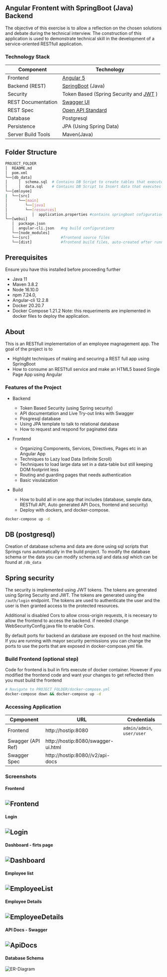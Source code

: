## Angular Frontent with SpringBoot (Java) Backend
The objective of this exercise is to allow a reflection on the chosen solutions and debate during the technical interview. The construction of this application is used to demonstrate technical skill in the development of a service-oriented RESTfull application.

### Technology Stack
Component         | Technology
---               | ---
Frontend          | [Angular 5](https://github.com/angular/angular)
Backend (REST)    | [SpringBoot](https://projects.spring.io/spring-boot) (Java)
Security          | Token Based (Spring Security and [JWT](https://github.com/auth0/java-jwt) )
REST Documentation| [Swagger UI](https://github.com/springfox/springfox)
REST Spec         | [Open API Standard](https://www.openapis.org/) 
Database          | Postgresql
Persistence       | JPA (Using Spring Data)
Server Build Tools| Maven(Java)

## Folder Structure
```bash
PROJECT_FOLDER
│  README.md
│  pom.xml
└──[db_data]
│     │  schema.sql  # Contains DB Script to create tables that executes during the App 
│     │  data.sql    # Contains DB Script to Insert data that executes during the App 
└──[emloyee]
|  └──[src]    
│     └──[main]      
│        └──[java]      
│        └──[resources]
│           │  application.properties #contains springboot cofigurations
└──[webui]
   │  package.json     
   │  angular-cli.json   #ng build configurations
   └──[node_modules]
   └──[src]              #frontend source files
   └──[dist]             #frontend build files, auto-created after running angular build: ng -build
```

## Prerequisites
Ensure you have this installed before proceeding further
- Java 11
- Maven 3.8.2
- Node 16.10.0
- npm 7.24.0,   
- Angular-cli 12.2.8
- Docker 20.20.7
- Docker Compose 1.21.2
Note: this requeriments are implemented in docker files to deploy the application.

## About
This is an RESTfull implementation of an employee magnagement app.
The goal of the project is to 
- Highlight techniques of making and securing a REST full app using SpringBoot
- How to consume an RESTfull service and make an HTML5 based Single Page App using Angular

### Features of the Project
* Backend
  * Token Based Security (using Spring security)
  * API documentation and Live Try-out links with Swagger 
  * Posgresql database
  * Using JPA template to talk to relational database
  * How to request and respond for paginated data 

* Frontend
  * Organizing Components, Services, Directives, Pages etc in an Angular App
  * Techniques to Lazy load Data (Infinite Scroll)
  * Techniques to load large data set in a data-table but still keeping DOM footprint less
  * Routing and guarding pages that needs authentication
  * Basic visulaization

* Build
  * How to build all in one app that includes (database, sample data, RESTfull API, Auto generated API Docs, frontend and security)
  * Deploy with dockers, and docker-compose.
  
```bash
docker-compose up -d
```
## DB (postgresql)
Creation of database schema and data are done using sql scripts that Springs runs automatically in the build project. To modify the database schema or the data you can modify schema.sql and data.sql which can be found at `/db_data`

## Spring security
The security is implemented using JWT tokens. The tokens are generated using Spring Security and JWT. The tokens are generated using the `/auth/login` endpoint. The tokens are used to authenticate the user and the user is then granted access to the protected resources.

Additional is disabled Cors to allow cross-origin requests, it is necesary to allow the frontend to access the backend. if needed change WebSecurityConfig.java file to enable Cors.

By default ports for backend an database are exposed on the host machine. If you are running with mayor security permissions you can change the ports to use the ports that are exposed in docker-compose.yml file.

### Build Frontend (optional step)
Code for frontend is buil in firts execute of docker container. However if you modified the frontend code and want your changes to get reflected then you must build the frontend 
```bash
# Navigate to PROJECT_FOLDER/docker-compose.yml
docker-compose down && docker-compose up -d
```
### Accessing Application
Cpmponent         | URL                                      | Credentials
---               | ---                                      | ---
Frontend          |  http://hostip:8080                      | `admin/admin`, `user/user`
Swagger (API Ref) |  http://hostip:8080/swagger-ui.html      | 
Swagger Spec      |  http://hostip:8080//v2/api-docs         |

### Screenshots
#### Frontend
![Frontend](/images/frontend.png?raw=true)
---
#### Login
![Login](/images/login.png?raw=true)
---
#### Dashboard - firts page
![Dashboard](/images/dashboard.png?raw=true)
---
#### Employee list
![EmployeeList](/images/employee_list.png?raw=true)
---
#### Employee Details
![EmployeeDetails](/images/employee-detail.png?raw=true)
---
#### API Docs - Swagger
![ApiDocs](/images/backend.png?raw=true)
---
#### Database Schema
![ER-Diagram](/images/db_schema.png?raw=true)
